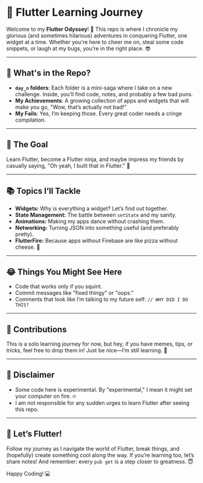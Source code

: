 # 🚀 Flutter Learning Journey

Welcome to my **Flutter Odyssey**! 🌟 This repo is where I chronicle my glorious (and sometimes hilarious) adventures in conquering Flutter, one widget at a time. Whether you're here to cheer me on, steal some code snippets, or laugh at my bugs, you're in the right place. 😎

---

## 🧭 What's in the Repo?

- **`day_n` folders**: Each folder is a mini-saga where I take on a new challenge. Inside, you’ll find code, notes, and probably a few bad puns.
- **My Achievements**: A growing collection of apps and widgets that will make you go, "Wow, that’s actually not bad!"
- **My Fails**: Yes, I’m keeping those. Every great coder needs a cringe compilation.

---

## 🎯 The Goal

Learn Flutter, become a Flutter ninja, and maybe impress my friends by casually saying, "Oh yeah, I built that in Flutter." 🥷

---

## 📚 Topics I’ll Tackle

- **Widgets:** Why is everything a widget? Let’s find out together. 
- **State Management:** The battle between `setState` and my sanity.
- **Animations:** Making my apps dance without crashing them.
- **Networking:** Turning JSON into something useful (and preferably pretty).
- **FlutterFire:** Because apps without Firebase are like pizza without cheese. 🍕

---

## 😂 Things You Might See Here

- Code that works only if you squint.
- Commit messages like "fixed thingy" or "oops."
- Comments that look like I’m talking to my future self: `// WHY DID I DO THIS?`

---

## 🤝 Contributions

This is a solo learning journey for now, but hey, if you have memes, tips, or tricks, feel free to drop them in! Just be nice—I’m still learning. 🐣

---

## 🚧 Disclaimer

- Some code here is experimental. By "experimental," I mean it might set your computer on fire. 🔥
- I am not responsible for any sudden urges to learn Flutter after seeing this repo.

---

## 🌈 Let’s Flutter!

Follow my journey as I navigate the world of Flutter, break things, and (hopefully) create something cool along the way. If you’re learning too, let’s share notes! And remember: every `pub get` is a step closer to greatness. 😇

Happy Coding! 💻
